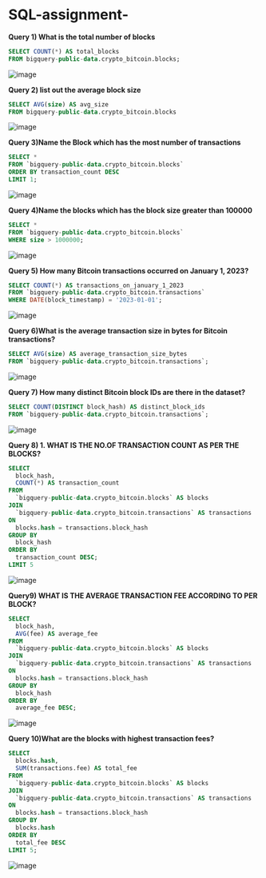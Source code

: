 # SQL-assignment- 
**Query 1) What is the total number of blocks**
```SQL
SELECT COUNT(*) AS total_blocks
FROM bigquery-public-data.crypto_bitcoin.blocks;
```
![image](https://github.com/Vikas-Ranga/SQL-assignment-/assets/154298566/f7c4aeeb-05fb-485b-89b0-c4bf62c83cf3)

 
**Query 2) list out the average block size**
```SQL
SELECT AVG(size) AS avg_size
FROM bigquery-public-data.crypto_bitcoin.blocks
```
![image](https://github.com/Vikas-Ranga/SQL-assignment-/assets/154298566/ad60b307-81df-4cf6-a9f1-470e96dc7151)


 
**Query 3)Name the Block which has the most number of transactions**
```SQL
SELECT *
FROM `bigquery-public-data.crypto_bitcoin.blocks`
ORDER BY transaction_count DESC
LIMIT 1;
```
 ![image](https://github.com/Vikas-Ranga/SQL-assignment-/assets/154298566/598d23a0-7b4b-4db6-999d-0fe23109ef18)


 

**Query 4)Name the blocks which has the block size greater than 100000**
```SQL
SELECT *
FROM `bigquery-public-data.crypto_bitcoin.blocks`
WHERE size > 1000000;
```
![image](https://github.com/Vikas-Ranga/SQL-assignment-/assets/154298566/acb1da5e-0193-40e5-9aa1-8b018d5d3402)


 


**Query 5) How many Bitcoin transactions occurred on January 1, 2023?**
```SQL
SELECT COUNT(*) AS transactions_on_january_1_2023
FROM `bigquery-public-data.crypto_bitcoin.transactions`
WHERE DATE(block_timestamp) = '2023-01-01';
```
![image](https://github.com/Vikas-Ranga/SQL-assignment-/assets/154298566/51ebf5fe-2491-4918-b975-6c8a35daa19e)


 

**Query 6)What is the average transaction size in bytes for Bitcoin transactions?**
```SQL
SELECT AVG(size) AS average_transaction_size_bytes
FROM `bigquery-public-data.crypto_bitcoin.transactions`;
```
![image](https://github.com/Vikas-Ranga/SQL-assignment-/assets/154298566/36570894-b30b-49e5-a15d-c12c402ce874)


 


**Query 7) How many distinct Bitcoin block IDs are there in the dataset?**
```SQL
SELECT COUNT(DISTINCT block_hash) AS distinct_block_ids
FROM `bigquery-public-data.crypto_bitcoin.transactions`;
```
![image](https://github.com/Vikas-Ranga/SQL-assignment-/assets/154298566/820ba585-fe83-4846-9197-1b7936207770)

**Query 8) 1.	WHAT IS THE NO.OF TRANSACTION COUNT AS PER THE BLOCKS?**
```SQL
SELECT
  block_hash,
  COUNT(*) AS transaction_count
FROM
  `bigquery-public-data.crypto_bitcoin.blocks` AS blocks
JOIN
  `bigquery-public-data.crypto_bitcoin.transactions` AS transactions
ON
  blocks.hash = transactions.block_hash
GROUP BY
  block_hash
ORDER BY
  transaction_count DESC;
LIMIT 5
```
![image](https://github.com/Vikas-Ranga/SQL-assignment-/assets/154298566/0890b344-c908-4f93-9146-91892b01dd1d)



**Query9) WHAT IS THE AVERAGE TRANSACTION FEE ACCORDING TO PER BLOCK?**
```SQL
SELECT
  block_hash,
  AVG(fee) AS average_fee
FROM
  `bigquery-public-data.crypto_bitcoin.blocks` AS blocks
JOIN
  `bigquery-public-data.crypto_bitcoin.transactions` AS transactions
ON
  blocks.hash = transactions.block_hash
GROUP BY
  block_hash
ORDER BY
  average_fee DESC;
```
![image](https://github.com/Vikas-Ranga/SQL-assignment-/assets/154298566/85628bb2-ba8e-49f3-99ed-3fa0707ba222)



**Query 10)What are the blocks with highest transaction fees?**
```SQL
SELECT
  blocks.hash,
  SUM(transactions.fee) AS total_fee
FROM
  `bigquery-public-data.crypto_bitcoin.blocks` AS blocks
JOIN
  `bigquery-public-data.crypto_bitcoin.transactions` AS transactions
ON
  blocks.hash = transactions.block_hash
GROUP BY
  blocks.hash
ORDER BY
  total_fee DESC
LIMIT 5;
```
![image](https://github.com/Vikas-Ranga/SQL-assignment-/assets/154298566/bfeacc47-87b6-4d78-bbf4-817a6a24a1c2)








